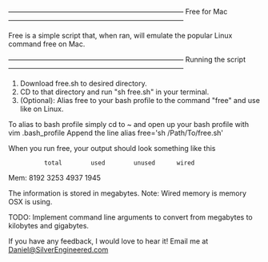 
—————————————————————————
Free for Mac
—————————————————————————

Free is a simple script that, when ran, will emulate the popular Linux command free on Mac.

—————————————————————————
Running the script
—————————————————————————
1.  Download free.sh to desired directory.
2.  CD to that directory and run "sh free.sh" in your terminal.
3. (Optional): Alias free to your bash profile to the command "free" and use like on Linux.

To alias to bash profile simply cd to ~ and open up your bash profile with vim .bash_profile
Append the line alias free='sh /Path/To/free.sh'


When you run free, your output should look something like this

              total        used        unused      wired
Mem:           8192        3253          4937       1945

The information is stored in megabytes.
Note: Wired memory is memory OSX is using.

TODO: Implement command line arguments to convert from megabytes to kilobytes and gigabytes.

If you have any feedback, I would love to hear it! Email me at Daniel@SilverEngineered.com

